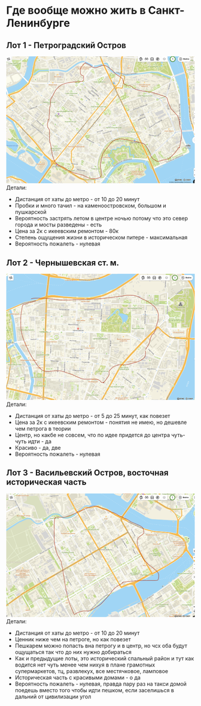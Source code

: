 # Где вообще можно жить в Cанкт-Ленинбурге

## Лот 1 - Петроградский Остров
![](img/lot1-petrogradka.png)
Детали:
- Дистанция от хаты до метро - от 10 до 20 минут
- Пробки и много тачил - на каменоостровском, большом и пушкарской
- Вероятность застрять летом в центре ночью потому что это север города и мосты разведены - есть
- Цена за 2к с икеевским ремонтом - 80к
- Степень ощущения жизни в историческом питере - максимальная
- Вероятность пожалеть - нулевая

## Лот 2 - Чернышевская ст. м.
![](img/lot2-chernyshevskaya.png)
Детали:
- Дистанция от хаты до метро - от 5 до 25 минут, как повезет
- Цена за 2к с икеевским ремонтом - понятия не имею, но дешевле чем петрога в теории
- Центр, но какбе не совсем, что по идее придется до центра чуть-чуть идти - да
- Красиво - да, две
- Вероятность пожалеть - нулевая

## Лот 3 - Васильевский Остров, восточная историческая часть
![](img/lot3-vo.png)
Детали:
- Дистанция от хаты до метро - от 10 до 20 минут
- Ценник ниже чем на петроге, но как повезет
- Пешкарем можно попасть вна петрогу и в центр, но чсх оба будут ощущаться так что до них нужно добираться
- Как и предыдущие лоты, это исторический спальный район и тут как водится нет чуть менее чем нихуя в плане грамотных супермаркетов, тц, развлекух, все местячковое, ламповое
- Историческая часть с красивыми домами - о да
- Вероятность пожалеть - нулевая, правда пару раз на такси домой поедешь вместо того чтобы идти пешком, если заселишься в дальний от цивилизации угол